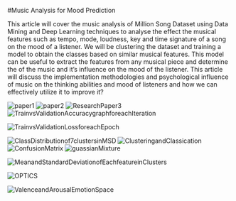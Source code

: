 #Music Analysis for Mood Prediction 


This article will cover the music analysis of Million Song Dataset using Data Mining and Deep Learning techniques to analyse the effect the musical features such as tempo, mode, loudness, key and time signature of a song on the mood of a listener. We will be clustering the dataset and training a model to obtain the classes based on similar musical features. This model can be useful to extract the features from any musical piece and determine the of the music and it’s influence on the mood of the listener. This article will discuss the implementation methodologies and psychological influence of music on the thinking abilities and mood of listeners and how we can effectively utilize it to improve it?


![paper1](https://user-images.githubusercontent.com/57136052/124756244-28b99600-df24-11eb-9d7b-e94a13588683.PNG)
![paper2](https://user-images.githubusercontent.com/57136052/124756267-2d7e4a00-df24-11eb-8af3-73f916e2fdc1.PNG)
![ResearchPaper3](https://user-images.githubusercontent.com/57136052/124756278-3111d100-df24-11eb-9ae7-b148ed7ab8e8.PNG)
![TrainvsValidationAccuracygraphforeachIteration](https://user-images.githubusercontent.com/57136052/124756297-3707b200-df24-11eb-9f1f-df367891dd47.PNG)

![TrainvsValidationLossforeachEpoch](https://user-images.githubusercontent.com/57136052/124756317-3cfd9300-df24-11eb-8194-aa9d8f74ebec.PNG)

![ClassDistributionof7clustersinMSD](https://user-images.githubusercontent.com/57136052/124755977-e4c69100-df23-11eb-8e4c-25acb712f7a9.PNG)
![ClusteringandClassication](https://user-images.githubusercontent.com/57136052/124756072-ff990580-df23-11eb-9174-45dcdc697ab1.PNG)
![ConfusionMatrix](https://user-images.githubusercontent.com/57136052/124756151-0fb0e500-df24-11eb-8323-cb4d5695f119.PNG)
![guassianMixture](https://user-images.githubusercontent.com/57136052/124756171-13446c00-df24-11eb-9fb8-ffae1ebc5305.png)


![MeanandStandardDeviationofEachfeatureinClusters](https://user-images.githubusercontent.com/57136052/124756190-193a4d00-df24-11eb-98dc-5a0d895bfff4.PNG)

![OPTICS](https://user-images.githubusercontent.com/57136052/124756208-1dff0100-df24-11eb-9f98-ff10e40fd543.png)

![ValenceandArousalEmotionSpace](https://user-images.githubusercontent.com/57136052/124756036-f3ad4380-df23-11eb-8a16-fcc1c7b1f727.PNG)

